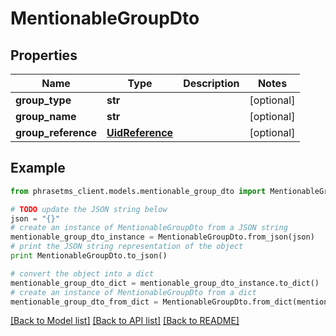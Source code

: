 # MentionableGroupDto

## Properties

| Name                | Type                                | Description | Notes      |
| ------------------- | ----------------------------------- | ----------- | ---------- |
| **group_type**      | **str**                             |             | [optional] |
| **group_name**      | **str**                             |             | [optional] |
| **group_reference** | [**UidReference**](UidReference.md) |             | [optional] |

## Example

```python
from phrasetms_client.models.mentionable_group_dto import MentionableGroupDto

# TODO update the JSON string below
json = "{}"
# create an instance of MentionableGroupDto from a JSON string
mentionable_group_dto_instance = MentionableGroupDto.from_json(json)
# print the JSON string representation of the object
print MentionableGroupDto.to_json()

# convert the object into a dict
mentionable_group_dto_dict = mentionable_group_dto_instance.to_dict()
# create an instance of MentionableGroupDto from a dict
mentionable_group_dto_from_dict = MentionableGroupDto.from_dict(mentionable_group_dto_dict)
```

[[Back to Model list]](../README.md#documentation-for-models) [[Back to API list]](../README.md#documentation-for-api-endpoints) [[Back to README]](../README.md)
